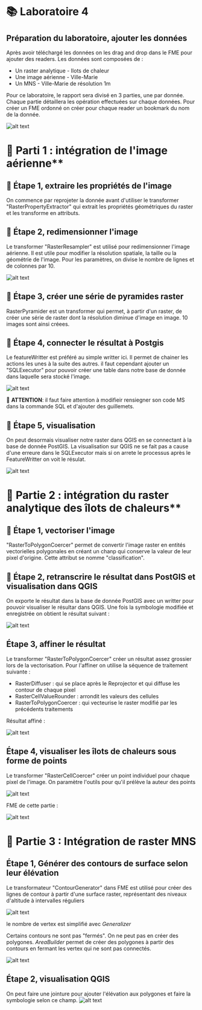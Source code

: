 # **📚 Laboratoire 4**
## **Préparation du laboratoire, ajouter les données**

Après avoir téléchargé les données on les drag and drop dans le FME pour ajouter des readers. Les données sont composées de :
- Un raster analytique - Ilots de chaleur
- Une image aérienne - Ville-Marie
- Un MNS - Ville-Marie de résolution 1m


Pour ce laboratoire, le rapport sera divisé en 3 parties, une par donnée. Chaque partie détaillera les opération effectuées sur chaque données. Pour créer un FME ordonné on créer pour chaque reader un bookmark du nom de la donnée.

![alt text](add_data.png)

# 📜 **Parti 1** : intégration de l'image aérienne**

## 📝 **Étape 1**, extraire les propriétés de l'image

On commence par reprojeter la donnée avant d'utiliser le transformer "RasterPropertyExtractor" qui extrait les propriétés géométriques du raster et les transforme en attributs.

## 📝 **Étape 2**, redimensionner l'image

Le transformer "RasterResampler" est utilisé pour redimensionner l'image aérienne. Il est utile pour modifier la résolution spatiale, la taille ou la géométrie de l'image. Pour les paramètres, on divise le nombre de lignes et de colonnes par 10. 

![alt text](resampling.png)

## 📝 **Étape 3**, créer une série de pyramides raster

RasterPyramider est un transformer qui permet, à partir d'un raster, de créer une série de raster dont la résolution diminue d'image en image. 10 images sont ainsi créees.


## 📝 **Étape 4**, connecter le résultat à Postgis

Le featureWritter est préféré au simple writter ici. Il permet de chainer les actions les unes à la suite des autres. il faut cependant ajouter un "SQLExecutor" pour pouvoir créer une table dans notre base de donnée dans laquelle sera stocké l'image.

![alt text](featurewritter.png)

📢 **ATTENTION**: il faut faire attention à modifieir  rensiegner son code MS dans la commande SQL et d'ajouter des guillemets.

## 📝 **Étape 5**, visualisation

On peut desormais visualiser notre raster dans QGIS en se connectant à la base de donnée PostGIS. La visualisation sur QGIS ne se fait pas a cause d'une erreure dans le SQLExecutor mais si on arrete le processus après le FeatureWritter on voit le résulat.

![alt text](image.png)


# 📜 **Partie 2** : intégration du raster analytique des îlots de chaleurs**

## 📝 **Étape 1**, vectoriser l'image

"RasterToPolygonCoercer" permet de convertir l'image raster en entités vectorielles polygonales en créant un chanp qui conserve la valeur de leur pixel d'origine. Cette attribut se nomme "classification".

## 📝 **Étape 2**, retranscrire le résultat dans PostGIS et visualisation dans QGIS

On exporte le résultat dans la base de donnée PostGIS avec un writter pour pouvoir visualiser le résultar dans QGIS. Une fois la symbologie modifiée et enregistrée on obtient le résultat suivant :

![alt text](visualisation_partie2_1.png)

## **Étape 3**, affiner le résultat

Le transformer "RasterToPolygonCoercer" créer un résultat assez grossier lors de la vectorisation. Pour l'affiner on utilise la séquence de traitement suivante :

- RasterDiffuser : qui se place après le Reprojector et qui diffuse les contour de chaque pixel
- RasterCellValueRounder : arrondit les valeurs des cellules
- RasterToPolygonCoercer : qui vecteurise le raster modifié par les précédents traitements

Résultat affiné  :

![alt text](visualisation_partie2_2.png)

## **Étape 4**, visualiser les îlots de chaleurs sous forme de points

Le transformer "RasterCellCoercer" créer un point individuel pour chaque pixel de l'image. On paramètre l'outils pour qu'il prélève la auteur des points

![alt text](visualisation_partie2_3.png)

FME de cette partie : 

![alt text](image-1.png)


# 📜 **Partie 3** : Intégration de raster MNS

## **Étape 1**, Générer des contours de surface selon leur élévation

Le transformateur "ContourGenerator" dans FME est utilisé pour créer des lignes de contour à partir d'une surface raster, représentant des niveaux d'altitude à intervalles réguliers

![alt text](image-2.png)

le nombre de vertex est simplifié avec *Generalizer*

Certains contours ne sont pas "fermés". On ne peut pas en créer des polygones. *AreaBuilder* permet de créer des polygones à partir des contours en fermant les vertex qui ne sont pas connectés.

![alt text](image-3.png)

## **Étape 2**, visualisation QGIS 

On peut faire une jointure pour ajouter l'élévation aux polygones et faire la symbologie selon ce champ.
![alt text](image-4.png)